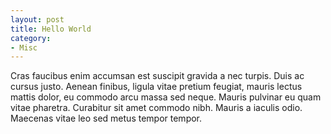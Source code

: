 ```yaml
---
layout: post
title: Hello World
category:
- Misc
---
```


Cras faucibus enim accumsan est suscipit gravida a nec turpis. Duis ac cursus justo. Aenean finibus, ligula vitae pretium feugiat, mauris lectus mattis dolor, eu commodo arcu massa sed neque. Mauris pulvinar eu quam vitae pharetra. Curabitur sit amet commodo nibh. Mauris a iaculis odio. Maecenas vitae leo sed metus tempor tempor.
